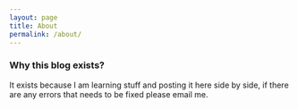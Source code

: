 ```yaml
---
layout: page
title: About
permalink: /about/
---
```




### Why this blog exists?

It exists because I am learning stuff and posting it here side by side, if there are any errors that needs to be fixed please email me.
